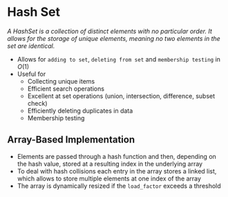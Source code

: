 # Hash Set
*A HashSet is a collection of distinct elements with no particular order. It allows for the storage of unique elements, meaning no two elements in the set are identical.*
- Allows for `adding to set`, `deleting from set` and `membership testing` in $O(1)$
- Useful for
  - Collecting unique items
  - Efficient search operations
  - Excellent at set operations (union, intersection, difference, subset check)
  - Efficiently deleting duplicates in data
  - Membership testing


## Array-Based Implementation
- Elements are passed through a hash function and then, depending on the hash value, stored at a resulting index in the underlying array
- To deal with hash collisions each entry in the array stores a linked list, which allows to store multiple elements at one index of the array
- The array is dynamically resized if the `load_factor` exceeds a threshold
